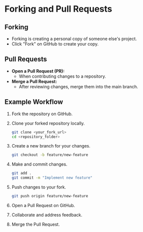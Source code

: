 # Forking and Pull Requests

## Forking

- Forking is creating a personal copy of someone else's project.
- Click "Fork" on GitHub to create your copy.

## Pull Requests

- **Open a Pull Request (PR):**
  - When contributing changes to a repository.
- **Merge a Pull Request:**
  - After reviewing changes, merge them into the main branch.

## Example Workflow

1. Fork the repository on GitHub.
2. Clone your forked repository locally.

   ```bash
   git clone <your_fork_url>
   cd <repository_folder>
   ```

3. Create a new branch for your changes.

   ```bash
   git checkout -b feature/new-feature
   ```

4. Make and commit changes.

   ```bash
   git add .
   git commit -m "Implement new feature"
   ```

5. Push changes to your fork.

   ```bash
   git push origin feature/new-feature
   ```

6. Open a Pull Request on GitHub.
7. Collaborate and address feedback.
8. Merge the Pull Request.

